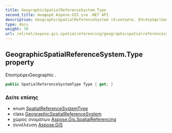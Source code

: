```yaml
---
title: GeographicSpatialReferenceSystem.Type
second_title: Αναφορά Aspose.GIS για .NET API
description: GeographicSpatialReferenceSystem ιδιοκτησία. ΕπιστρέφειGeographic .
type: docs
weight: 70
url: /el/net/aspose.gis.spatialreferencing/geographicspatialreferencesystem/type/
---
```

## GeographicSpatialReferenceSystem.Type property

ΕπιστρέφειGeographic .

```csharp
public SpatialReferenceSystemType Type { get; }
```

### Δείτε επίσης

* enum [SpatialReferenceSystemType](../../spatialreferencesystemtype/)
* class [GeographicSpatialReferenceSystem](../)
* χώρος ονομάτων [Aspose.Gis.SpatialReferencing](../../geographicspatialreferencesystem/)
* συνέλευση [Aspose.GIS](../../../)


